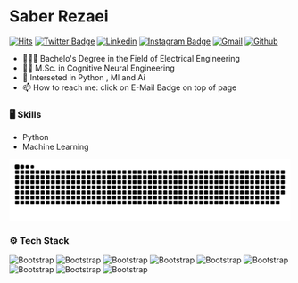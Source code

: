 # Saber Rezaei

[![Hits](https://hits.seeyoufarm.com/api/count/incr/badge.svg?url=https%3A%2F%2Fgithub.com%2F000saber000&count_bg=%2379C83D&title_bg=%23555555&icon=&icon_color=%23E7E7E7&title=hits&edge_flat=false)](https://hits.seeyoufarm.com)
[![Twitter Badge](https://img.shields.io/badge/-Twitter-1da1f2?labelColor=1da1f2&logo=twitter&logoColor=white&link=https://twitter.com/hejazizo)]()
[![Linkedin](https://img.shields.io/badge/-LinkedIn-blue?style=flat&logo=Linkedin&logoColor=white)](https://www.linkedin.com/in/saber-rezaei-772378b5/)
[![Instagram Badge](https://img.shields.io/badge/-Instagram-purple?logo=instagram&logoColor=white&link=https://instagram.com/0000saber0000/)](https://www.instagram.com/0000saber0000)
[![Gmail](https://img.shields.io/badge/-Gmail-c14438?style=flat&logo=Gmail&logoColor=white)](mailto:saber.rezaei0936@gmail.com)
[![Github](https://img.shields.io/github/followers/000saber000?label=Follow&style=social)](https://github.com/000saber000)

- 👨🏻‍🎓 Bachelo's Degree in the Field of Electrical Engineering 
- 🧑‍🎓 M.Sc. in Cognitive Neural Engineering 
- 🌱 Interseted in Python , Ml and Ai
- 📫 How to reach me: click on E-Mail Badge on top of page


### 🖥 Skills

- Python
- Machine Learning

<div align="left">

  <img  src="https://github.com/000saber000/000saber000/blob/main/resources/img/grid-snake.svg"
       alt="snake" /></a>
</div>


### ⚙️ Tech Stack

![Bootstrap](https://img.shields.io/badge/-Python-05122A?style=flat-square&logo=Python&color=353535) ![Bootstrap](https://img.shields.io/badge/-TensorFlow-05122A?style=flat-square&logo=TensorFlow&color=353535) ![Bootstrap](https://img.shields.io/badge/-PyTorch-05122A?style=flat-square&logo=PyTorch&color=353535) ![Bootstrap](https://img.shields.io/badge/-Scikit%20Learn-05122A?style=flat-square&logo=Scikit-Learn&color=353535)  ![Bootstrap](https://img.shields.io/badge/-Pandas-05122A?style=flat-square&logo=Pandas&color=353535) ![Bootstrap](https://img.shields.io/badge/-Numpy-05122A?style=flat-square&logo=Numpy&color=353535) ![Bootstrap](https://img.shields.io/badge/-Matplotlib-05122A?style=flat-square&logo=Matplotlib&color=353535) ![Bootstrap](https://img.shields.io/badge/-FastAPI-05122A?style=flat-square&logo=FastAPI&color=353535) ![Bootstrap](https://img.shields.io/badge/-Visual%20Studio%20Code-05122A?style=flat-square&logo=Visual-Studio-Code&color=353535)



